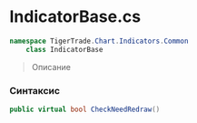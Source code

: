 
# IndicatorBase.cs
```csharp
namespace TigerTrade.Chart.Indicators.Common  
    class IndicatorBase
```

> Описание

### Синтаксис
```csharp
public virtual bool CheckNeedRedraw()
```
